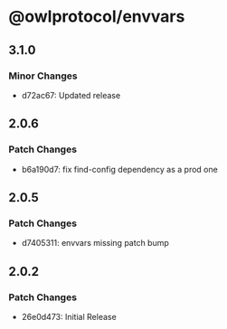 # @owlprotocol/envvars

## 3.1.0

### Minor Changes

-   d72ac67: Updated release

## 2.0.6

### Patch Changes

-   b6a190d7: fix find-config dependency as a prod one

## 2.0.5

### Patch Changes

-   d7405311: envvars missing patch bump

## 2.0.2

### Patch Changes

-   26e0d473: Initial Release
